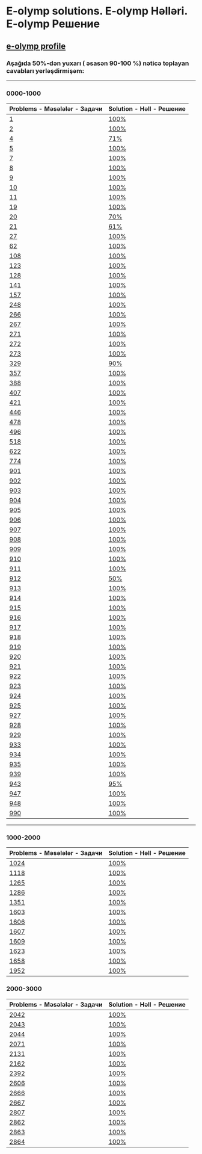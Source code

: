 # E-olymp solutions. E-olymp Həlləri. E-olymp Решение
## [e-olymp profile](https://www.e-olymp.com/en/users/MureZa)
### Aşağıda 50%-dən yuxarı ( əsasən 90-100 %) nəticə toplayan cavabları yerləşdirmişəm:
---
### 0000-1000
| Problems - Məsələlər - Задачи | Solution - Həll - Решение |
|-------------------------------|---------------------------|
|[ 1 ](https://www.e-olymp.com/en/problems/1) | [ 100% ](https://github.com/nurlangarash/e-olymp/blob/main/0000-1000/1.py)|
|[ 2 ](https://www.e-olymp.com/en/problems/2) | [ 100% ](https://github.com/nurlangarash/e-olymp/blob/main/0000-1000/2.py)|
|[ 4 ](https://www.e-olymp.com/en/problems/4) | [ 71% ](https://github.com/nurlangarash/e-olymp/blob/main/0000-1000/4.py)|
|[ 5 ](https://www.e-olymp.com/en/problems/5) | [ 100% ](https://github.com/nurlangarash/e-olymp/blob/main/0000-1000/5.py)|
|[ 7 ](https://www.e-olymp.com/en/problems/7) | [ 100% ](https://github.com/nurlangarash/e-olymp/blob/main/0000-1000/7.py)| 
|[ 8 ](https://www.e-olymp.com/en/problems/8) | [ 100% ](https://github.com/nurlangarash/e-olymp/blob/main/0000-1000/8.py)| 
|[ 9 ](https://www.e-olymp.com/en/problems/9) | [ 100% ](https://github.com/nurlangarash/e-olymp/blob/main/0000-1000/9.py)| 
|[ 10 ](https://www.e-olymp.com/en/problems/10) | [ 100% ](https://github.com/nurlangarash/e-olymp/blob/main/0000-1000/10.py)| 
|[ 11 ](https://www.e-olymp.com/en/problems/11) | [ 100% ](https://github.com/nurlangarash/e-olymp/blob/main/0000-1000/11.py)| 
|[ 19 ](https://www.e-olymp.com/en/problems/19) | [ 100% ](https://github.com/nurlangarash/e-olymp/blob/main/0000-1000/19.py)| 
|[ 20 ](https://www.e-olymp.com/en/problems/20) | [ 70% ](https://github.com/nurlangarash/e-olymp/blob/main/0000-1000/20.py)| 
|[ 21 ](https://www.e-olymp.com/en/problems/21) | [ 61% ](https://github.com/nurlangarash/e-olymp/blob/main/0000-1000/21.py)| 
|[ 27 ](https://www.e-olymp.com/en/problems/27) | [ 100% ](https://github.com/nurlangarash/e-olymp/blob/main/0000-1000/27.py)| 
|[ 62 ](https://www.e-olymp.com/en/problems/62) | [ 100% ](https://github.com/nurlangarash/e-olymp/blob/main/0000-1000/62.py)| 
|[ 108 ](https://www.e-olymp.com/en/problems/108) | [ 100% ](https://github.com/nurlangarash/e-olymp/blob/main/0000-1000/108.py)| 
|[ 123 ](https://www.e-olymp.com/en/problems/123) | [ 100% ](https://github.com/nurlangarash/e-olymp/blob/main/0000-1000/123.py)| 
|[ 128 ](https://www.e-olymp.com/en/problems/128) | [ 100% ](https://github.com/nurlangarash/e-olymp/blob/main/0000-1000/128.py)| 
|[ 141 ](https://www.e-olymp.com/en/problems/141) | [ 100% ](https://github.com/nurlangarash/e-olymp/blob/main/0000-1000/141.py)| 
|[ 157 ](https://www.e-olymp.com/en/problems/157) | [ 100% ](https://github.com/nurlangarash/e-olymp/blob/main/0000-1000/157.py)| 
|[ 248 ](https://www.e-olymp.com/en/problems/248) | [ 100% ](https://github.com/nurlangarash/e-olymp/blob/main/0000-1000/248.py)| 
|[ 266 ](https://www.e-olymp.com/en/problems/266) | [ 100% ](https://github.com/nurlangarash/e-olymp/blob/main/0000-1000/266.py)| 
|[ 267 ](https://www.e-olymp.com/en/problems/267) | [ 100% ](https://github.com/nurlangarash/e-olymp/blob/main/0000-1000/267.py)| 
|[ 271 ](https://www.e-olymp.com/en/problems/271) | [ 100% ](https://github.com/nurlangarash/e-olymp/blob/main/0000-1000/271.py)| 
|[ 272 ](https://www.e-olymp.com/en/problems/272) | [ 100% ](https://github.com/nurlangarash/e-olymp/blob/main/0000-1000/272.py)| 
|[ 273 ](https://www.e-olymp.com/en/problems/273) | [ 100% ](https://github.com/nurlangarash/e-olymp/blob/main/0000-1000/273.py)| 
|[ 329 ](https://www.e-olymp.com/en/problems/329) | [ 90% ](https://github.com/nurlangarash/e-olymp/blob/main/0000-1000/329.py)| 
|[ 357 ](https://www.e-olymp.com/en/problems/357) | [ 100% ](https://github.com/nurlangarash/e-olymp/blob/main/0000-1000/357.py)| 
|[ 388 ](https://www.e-olymp.com/en/problems/388) | [ 100% ](https://github.com/nurlangarash/e-olymp/blob/main/0000-1000/388.py)| 
|[ 407 ](https://www.e-olymp.com/en/problems/407) | [ 100% ](https://github.com/nurlangarash/e-olymp/blob/main/0000-1000/407.py)| 
|[ 421 ](https://www.e-olymp.com/en/problems/421) | [ 100% ](https://github.com/nurlangarash/e-olymp/blob/main/0000-1000/421.py)| 
|[ 446 ](https://www.e-olymp.com/en/problems/446) | [ 100% ](https://github.com/nurlangarash/e-olymp/blob/main/0000-1000/446.py)| 
|[ 478 ](https://www.e-olymp.com/en/problems/478) | [ 100% ](https://github.com/nurlangarash/e-olymp/blob/main/0000-1000/478.py)| 
|[ 496 ](https://www.e-olymp.com/en/problems/496) | [ 100% ](https://github.com/nurlangarash/e-olymp/blob/main/0000-1000/496.py)| 
|[ 518 ](https://www.e-olymp.com/en/problems/518) | [ 100% ](https://github.com/nurlangarash/e-olymp/blob/main/0000-1000/518.py)| 
|[ 622 ](https://www.e-olymp.com/en/problems/622) | [ 100% ](https://github.com/nurlangarash/e-olymp/blob/main/0000-1000/622.py)| 
|[ 774 ](https://www.e-olymp.com/en/problems/774) | [ 100% ](https://github.com/nurlangarash/e-olymp/blob/main/0000-1000/774.py)| 
|[ 901 ](https://www.e-olymp.com/en/problems/901) | [ 100% ](https://github.com/nurlangarash/e-olymp/blob/main/0000-1000/901.py)| 
|[ 902 ](https://www.e-olymp.com/en/problems/902) | [ 100% ](https://github.com/nurlangarash/e-olymp/blob/main/0000-1000/902.py)| 
|[ 903 ](https://www.e-olymp.com/en/problems/903) | [ 100% ](https://github.com/nurlangarash/e-olymp/blob/main/0000-1000/903.py)| 
|[ 904 ](https://www.e-olymp.com/en/problems/904) | [ 100% ](https://github.com/nurlangarash/e-olymp/blob/main/0000-1000/904.py)| 
|[ 905 ](https://www.e-olymp.com/en/problems/905) | [ 100% ](https://github.com/nurlangarash/e-olymp/blob/main/0000-1000/905.py)| 
|[ 906 ](https://www.e-olymp.com/en/problems/906) | [ 100% ](https://github.com/nurlangarash/e-olymp/blob/main/0000-1000/906.py)| 
|[ 907 ](https://www.e-olymp.com/en/problems/907) | [ 100% ](https://github.com/nurlangarash/e-olymp/blob/main/0000-1000/907.py)| 
|[ 908 ](https://www.e-olymp.com/en/problems/908) | [ 100% ](https://github.com/nurlangarash/e-olymp/blob/main/0000-1000/908.py)| 
|[ 909 ](https://www.e-olymp.com/en/problems/909) | [ 100% ](https://github.com/nurlangarash/e-olymp/blob/main/0000-1000/909.py)| 
|[ 910 ](https://www.e-olymp.com/en/problems/910) | [ 100% ](https://github.com/nurlangarash/e-olymp/blob/main/0000-1000/910.py)| 
|[ 911 ](https://www.e-olymp.com/en/problems/911) | [ 100% ](https://github.com/nurlangarash/e-olymp/blob/main/0000-1000/911.py)| 
|[ 912 ](https://www.e-olymp.com/en/problems/912) | [ 50% ](https://github.com/nurlangarash/e-olymp/blob/main/0000-1000/912.py)| 
|[ 913 ](https://www.e-olymp.com/en/problems/913) | [ 100% ](https://github.com/nurlangarash/e-olymp/blob/main/0000-1000/913.py)| 
|[ 914 ](https://www.e-olymp.com/en/problems/914) | [ 100% ](https://github.com/nurlangarash/e-olymp/blob/main/0000-1000/914.py)| 
|[ 915 ](https://www.e-olymp.com/en/problems/915) | [ 100% ](https://github.com/nurlangarash/e-olymp/blob/main/0000-1000/915.py)| 
|[ 916 ](https://www.e-olymp.com/en/problems/916) | [ 100% ](https://github.com/nurlangarash/e-olymp/blob/main/0000-1000/916.py)| 
|[ 917 ](https://www.e-olymp.com/en/problems/917) | [ 100% ](https://github.com/nurlangarash/e-olymp/blob/main/0000-1000/917.py)| 
|[ 918 ](https://www.e-olymp.com/en/problems/918) | [ 100% ](https://github.com/nurlangarash/e-olymp/blob/main/0000-1000/918.py)| 
|[ 919 ](https://www.e-olymp.com/en/problems/919) | [ 100% ](https://github.com/nurlangarash/e-olymp/blob/main/0000-1000/919.py)| 
|[ 920 ](https://www.e-olymp.com/en/problems/920) | [ 100% ](https://github.com/nurlangarash/e-olymp/blob/main/0000-1000/920.py)| 
|[ 921 ](https://www.e-olymp.com/en/problems/921) | [ 100% ](https://github.com/nurlangarash/e-olymp/blob/main/0000-1000/921.py)| 
|[ 922 ](https://www.e-olymp.com/en/problems/922) | [ 100% ](https://github.com/nurlangarash/e-olymp/blob/main/0000-1000/922.py)| 
|[ 923 ](https://www.e-olymp.com/en/problems/923) | [ 100% ](https://github.com/nurlangarash/e-olymp/blob/main/0000-1000/923.py)| 
|[ 924 ](https://www.e-olymp.com/en/problems/924) | [ 100% ](https://github.com/nurlangarash/e-olymp/blob/main/0000-1000/924.py)| 
|[ 925 ](https://www.e-olymp.com/en/problems/925) | [ 100% ](https://github.com/nurlangarash/e-olymp/blob/main/0000-1000/925.py)| 
|[ 927 ](https://www.e-olymp.com/en/problems/927) | [ 100% ](https://github.com/nurlangarash/e-olymp/blob/main/0000-1000/927.py)| 
|[ 928 ](https://www.e-olymp.com/en/problems/928) | [ 100% ](https://github.com/nurlangarash/e-olymp/blob/main/0000-1000/928.py)| 
|[ 929 ](https://www.e-olymp.com/en/problems/929) | [ 100% ](https://github.com/nurlangarash/e-olymp/blob/main/0000-1000/929.py)| 
|[ 933 ](https://www.e-olymp.com/en/problems/933) | [ 100% ](https://github.com/nurlangarash/e-olymp/blob/main/0000-1000/933.py)| 
|[ 934 ](https://www.e-olymp.com/en/problems/934) | [ 100% ](https://github.com/nurlangarash/e-olymp/blob/main/0000-1000/934.py)| 
|[ 935 ](https://www.e-olymp.com/en/problems/935) | [ 100% ](https://github.com/nurlangarash/e-olymp/blob/main/0000-1000/935.py)| 
|[ 939 ](https://www.e-olymp.com/en/problems/939) | [ 100% ](https://github.com/nurlangarash/e-olymp/blob/main/0000-1000/939.py)| 
|[ 943 ](https://www.e-olymp.com/en/problems/943) | [ 95% ](https://github.com/nurlangarash/e-olymp/blob/main/0000-1000/943.py)| 
|[ 947 ](https://www.e-olymp.com/en/problems/947) | [ 100% ](https://github.com/nurlangarash/e-olymp/blob/main/0000-1000/947.py)| 
|[ 948 ](https://www.e-olymp.com/en/problems/948) | [ 100% ](https://github.com/nurlangarash/e-olymp/blob/main/0000-1000/948.py)| 
|[ 990 ](https://www.e-olymp.com/en/problems/990) | [ 100% ](https://github.com/nurlangarash/e-olymp/blob/main/0000-1000/990.py)|    

---

### 1000-2000
| Problems - Məsələlər - Задачи | Solution - Həll - Решение |
|-------------------------------|---------------------------|
|[ 1024 ](https://www.e-olymp.com/en/problems/1024) | [ 100% ](https://github.com/nurlangarash/e-olymp/blob/main/0000-1000/1024.py)| 
|[ 1118 ](https://www.e-olymp.com/en/problems/1118) | [ 100% ](https://github.com/nurlangarash/e-olymp/blob/main/0000-1000/1118.py)| 
|[ 1265 ](https://www.e-olymp.com/en/problems/1265) | [ 100% ](https://github.com/nurlangarash/e-olymp/blob/main/0000-1000/1265.py)| 
|[ 1286 ](https://www.e-olymp.com/en/problems/1286) | [ 100% ](https://github.com/nurlangarash/e-olymp/blob/main/0000-1000/1286.py)| 
|[ 1351 ](https://www.e-olymp.com/en/problems/1351) | [ 100% ](https://github.com/nurlangarash/e-olymp/blob/main/0000-1000/1351.py)| 
|[ 1603 ](https://www.e-olymp.com/en/problems/1603) | [ 100% ](https://github.com/nurlangarash/e-olymp/blob/main/0000-1000/1603.py)| 
|[ 1606 ](https://www.e-olymp.com/en/problems/1606) | [ 100% ](https://github.com/nurlangarash/e-olymp/blob/main/0000-1000/1606.py)| 
|[ 1607 ](https://www.e-olymp.com/en/problems/1607) | [ 100% ](https://github.com/nurlangarash/e-olymp/blob/main/0000-1000/1607.py)|
|[ 1609 ](https://www.e-olymp.com/en/problems/1609) | [ 100% ](https://github.com/nurlangarash/e-olymp/blob/main/0000-1000/1609.py)|
|[ 1623 ](https://www.e-olymp.com/en/problems/1658) | [ 100% ](https://github.com/nurlangarash/e-olymp/blob/main/0000-1000/1623.py)|
|[ 1658 ](https://www.e-olymp.com/en/problems/1658) | [ 100% ](https://github.com/nurlangarash/e-olymp/blob/main/0000-1000/1658.py)|
|[ 1952 ](https://www.e-olymp.com/en/problems/1952) | [ 100% ](https://github.com/nurlangarash/e-olymp/blob/main/0000-1000/1952.py)|

### 2000-3000
| Problems - Məsələlər - Задачи | Solution - Həll - Решение |
|-------------------------------|---------------------------|
|[ 2042 ](https://www.e-olymp.com/en/problems/2042) | [ 100% ](https://github.com/nurlangarash/e-olymp/blob/main/0000-1000/2042.py)| 
|[ 2043 ](https://www.e-olymp.com/en/problems/2043) | [ 100% ](https://github.com/nurlangarash/e-olymp/blob/main/0000-1000/2043.py)|
|[ 2044 ](https://www.e-olymp.com/en/problems/2044) | [ 100% ](https://github.com/nurlangarash/e-olymp/blob/main/0000-1000/2044.py)|
|[ 2071 ](https://www.e-olymp.com/en/problems/2071) | [ 100% ](https://github.com/nurlangarash/e-olymp/blob/main/0000-1000/2071.py)|
|[ 2131 ](https://www.e-olymp.com/en/problems/2131) | [ 100% ](https://github.com/nurlangarash/e-olymp/blob/main/0000-1000/2131.py)|
|[ 2162 ](https://www.e-olymp.com/en/problems/2162) | [ 100% ](https://github.com/nurlangarash/e-olymp/blob/main/0000-1000/2162.py)|
|[ 2392 ](https://www.e-olymp.com/en/problems/2392) | [ 100% ](https://github.com/nurlangarash/e-olymp/blob/main/0000-1000/2392.py)|
|[ 2606 ](https://www.e-olymp.com/en/problems/2606) | [ 100% ](https://github.com/nurlangarash/e-olymp/blob/main/0000-1000/2606.py)|
|[ 2666 ](https://www.e-olymp.com/en/problems/2666) | [ 100% ](https://github.com/nurlangarash/e-olymp/blob/main/0000-1000/2666.py)|
|[ 2667 ](https://www.e-olymp.com/en/problems/2667) | [ 100% ](https://github.com/nurlangarash/e-olymp/blob/main/0000-1000/2667.py)| 
|[ 2807 ](https://www.e-olymp.com/en/problems/2807) | [ 100% ](https://github.com/nurlangarash/e-olymp/blob/main/0000-1000/2807.py)|
|[ 2862 ](https://www.e-olymp.com/en/problems/2862) | [ 100% ](https://github.com/nurlangarash/e-olymp/blob/main/0000-1000/2862.py)|
|[ 2863 ](https://www.e-olymp.com/en/problems/2863) | [ 100% ](https://github.com/nurlangarash/e-olymp/blob/main/0000-1000/2863.py)|
|[ 2864 ](https://www.e-olymp.com/en/problems/2864) | [ 100% ](https://github.com/nurlangarash/e-olymp/blob/main/0000-1000/2864.py)|
